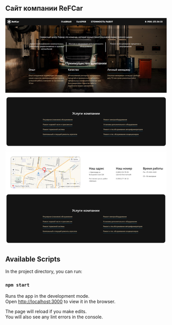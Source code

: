 ## Сайт компании ReFCar
![alt text](./1.jpg)
![alt text](./2.jpg)
![alt text](./maps.jpg)


## Available Scripts

In the project directory, you can run:

### `npm start`

Runs the app in the development mode.<br>
Open [http://localhost:3000](http://localhost:3000) to view it in the browser.

The page will reload if you make edits.<br>
You will also see any lint errors in the console.

